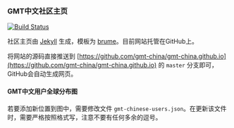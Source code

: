 ### GMT中文社区主页

[![Build Status](https://travis-ci.org/gmt-china/gmt-china.github.io.svg?branch=master)](https://travis-ci.org/gmt-china/gmt-china.github.io)

社区主页由 [Jekyll](https://jekyllrb.com/) 生成，模板为 [brume](https://github.com/aigarsdz/brume)。目前网站托管在GitHub上。

将网站的源码直接推送到 [https://github.com/gmt-china/gmt-china.github.io](https://github.com/gmt-china/gmt-china.github.io) 的 `master` 分支即可，GitHub会自动生成网页。

#### GMT中文用户全球分布图

若要添加新位置到图中，需要修改文件 `gmt-chinese-users.json`。在更新该文件时，需要严格按照格式写，注意不要有任何多余的逗号。
